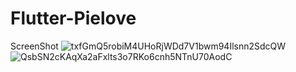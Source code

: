 # Flutter-Pielove

ScreenShot
![txfGmQ5robiM4UHoRjWDd7V1bwm94Ilsnn2SdcQW](https://user-images.githubusercontent.com/61135648/113216163-7e8bfb80-92ae-11eb-866a-0d7288b54aca.png)
![QsbSN2cKAqXa2aFxlts3o7RKo6cnh5NTnU70AodC](https://user-images.githubusercontent.com/61135648/113216165-7f249200-92ae-11eb-948b-19075953e0f0.png)
